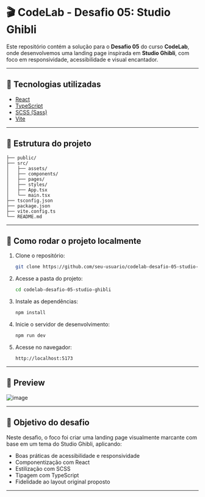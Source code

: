 # 🎬 CodeLab - Desafio 05: Studio Ghibli

Este repositório contém a solução para o **Desafio 05** do curso **CodeLab**, onde desenvolvemos uma landing page inspirada em **Studio Ghibli**, com foco em responsividade, acessibilidade e visual encantador.

---

## 🧪 Tecnologias utilizadas

- [React](https://reactjs.org/)
- [TypeScript](https://www.typescriptlang.org/)
- [SCSS (Sass)](https://sass-lang.com/)
- [Vite](https://vitejs.dev/)

---

## 📂 Estrutura do projeto

```
├── public/
├── src/
│   ├── assets/
│   ├── components/
│   ├── pages/
│   ├── styles/
│   ├── App.tsx
│   └── main.tsx
├── tsconfig.json
├── package.json
├── vite.config.ts
└── README.md
```

---

## 🚀 Como rodar o projeto localmente

1. Clone o repositório:
   ```bash
   git clone https://github.com/seu-usuario/codelab-desafio-05-studio-ghibli.git
   ```

2. Acesse a pasta do projeto:
   ```bash
   cd codelab-desafio-05-studio-ghibli
   ```

3. Instale as dependências:
   ```bash
   npm install
   ```

4. Inicie o servidor de desenvolvimento:
   ```bash
   npm run dev
   ```

5. Acesse no navegador:
   ```
   http://localhost:5173
   ```

---

## 📸 Preview

![image](https://github.com/user-attachments/assets/d2dc8177-6773-4c2a-b1c3-f5e83bb8eada)


---

## 🎯 Objetivo do desafio

Neste desafio, o foco foi criar uma landing page visualmente marcante com base em um tema do Studio Ghibli, aplicando:

- Boas práticas de acessibilidade e responsividade
- Componentização com React
- Estilização com SCSS
- Tipagem com TypeScript
- Fidelidade ao layout original proposto

---
